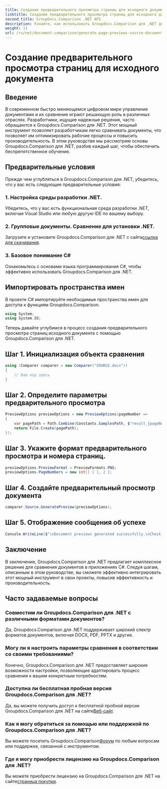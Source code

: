 ```yaml
---
title: Создание предварительного просмотра страниц для исходного документа
linktitle: Создание предварительного просмотра страниц для исходного документа
second_title: GroupDocs.Comparison .NET API
description: Узнайте, как использовать Groupdocs.Comparison для .NET для эффективной оптимизации процессов сравнения документов в ваших проектах C#.
weight: 11
url: /ru/net/document-comparison/generate-page-previews-source-document/
---
```


# Создание предварительного просмотра страниц для исходного документа

## Введение
В современном быстро меняющемся цифровом мире управление документами и их сравнение играют решающую роль в различных отраслях. Разработчики, ищущие надежные решения, часто обращаются к Groupdocs.Comparison для .NET. Этот мощный инструмент позволяет разработчикам легко сравнивать документы, что позволяет им оптимизировать рабочие процессы и повысить производительность. В этом руководстве мы рассмотрим основы Groupdocs.Comparison для .NET, разбив каждый шаг, чтобы обеспечить беспрепятственное обучение.
## Предварительные условия
Прежде чем углубляться в Groupdocs.Comparison для .NET, убедитесь, что у вас есть следующие предварительные условия:
### 1. Настройка среды разработки .NET.
Убедитесь, что у вас есть функциональная среда разработки .NET, включая Visual Studio или любую другую IDE по вашему выбору.
### 2. Групповые документы. Сравнение для установки .NET.
 Загрузите и установите Groupdocs.Comparison для .NET с сайта[ссылка для скачивания](https://releases.groupdocs.com/comparison/net/).
### 3. Базовое понимание C#
Ознакомьтесь с основами языка программирования C#, чтобы эффективно использовать Groupdocs.Comparison для .NET.

## Импортировать пространства имен
В проекте C# импортируйте необходимые пространства имен для доступа к функциям Groupdocs.Comparison.

```csharp
using System;
using System.IO;
```

Теперь давайте углубимся в процесс создания предварительного просмотра страниц исходного документа с помощью Groupdocs.Comparison для .NET.
## Шаг 1. Инициализация объекта сравнения
```csharp
using (Comparer comparer = new Comparer("SOURCE.docx"))
{
    // Ваш код здесь
}
```
## Шаг 2. Определите параметры предварительного просмотра
```csharp
PreviewOptions previewOptions = new PreviewOptions(pageNumber =>
{
    var pagePath = Path.Combine(Constants.SamplesPath, $"result_{pageNumber}.png");
    return File.Create(pagePath);
});
```
## Шаг 3. Укажите формат предварительного просмотра и номера страниц.
```csharp
previewOptions.PreviewFormat = PreviewFormats.PNG;
previewOptions.PageNumbers = new int[] { 1, 2 };
```
## Шаг 4. Создайте предварительный просмотр документа
```csharp
comparer.Source.GeneratePreview(previewOptions);
```
## Шаг 5. Отображение сообщения об успехе
```csharp
Console.WriteLine($"\nDocument previews generated successfully.\nCheck output in {Directory.GetCurrentDirectory()}.");
```

## Заключение
В заключение, Groupdocs.Comparison для .NET предлагает комплексное решение для сравнения документов в приложениях C#. Следуя шагам, описанным в этом руководстве, вы сможете эффективно интегрировать этот мощный инструмент в свои проекты, повысив эффективность и производительность.
## Часто задаваемые вопросы
### Совместим ли Groupdocs.Comparison для .NET с различными форматами документов?
Да, Groupdocs.Comparison для .NET поддерживает широкий спектр форматов документов, включая DOCX, PDF, PPTX и другие.
### Могу ли я настроить параметры сравнения в соответствии со своими требованиями?
Конечно, Groupdocs.Comparison для .NET предоставляет широкие возможности настройки, позволяющие адаптировать процесс сравнения к вашим конкретным потребностям.
### Доступна ли бесплатная пробная версия Groupdocs.Comparison для .NET?
 Да, вы можете получить доступ к бесплатной пробной версии Groupdocs.Comparison для .NET на сайте[Веб-сайт](https://releases.groupdocs.com/).
### Как я могу обратиться за помощью или поддержкой по Groupdocs.Comparison для .NET?
 Вы можете посетить Groupdocs.Comparison[Форум](https://forum.groupdocs.com/c/comparison/12) по любым вопросам или поддержке, связанной с инструментом.
### Где я могу приобрести лицензию на Groupdocs.Comparison для .NET?
 Вы можете приобрести лицензию на Groupdocs.Comparison для .NET на сайте[страница покупки](https://purchase.groupdocs.com/buy).
